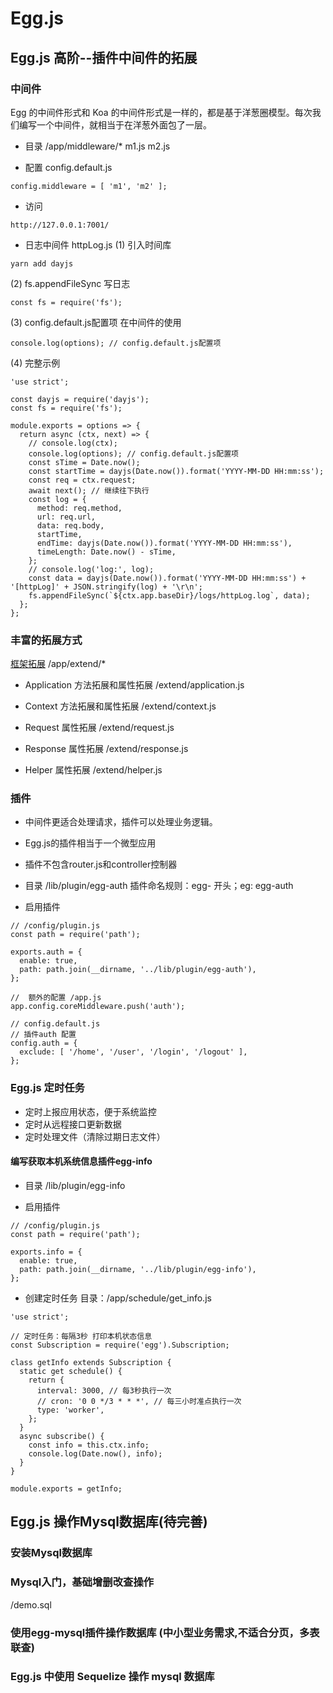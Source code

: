 # Egg.js

## Egg.js 高阶--插件中间件的拓展

### 中间件
Egg 的中间件形式和 Koa 的中间件形式是一样的，都是基于洋葱圈模型。每次我们编写一个中间件，就相当于在洋葱外面包了一层。

- 目录 /app/middleware/* m1.js m2.js

- 配置 config.default.js
```
config.middleware = [ 'm1', 'm2' ];
```

- 访问
```
http://127.0.0.1:7001/
```

- 日志中间件 httpLog.js
(1) 引入时间库
```
yarn add dayjs
```
(2) fs.appendFileSync 写日志 
```
const fs = require('fs');
```
(3) config.default.js配置项 在中间件的使用
```
console.log(options); // config.default.js配置项
```
(4) 完整示例
```
'use strict';

const dayjs = require('dayjs');
const fs = require('fs');

module.exports = options => {
  return async (ctx, next) => {
    // console.log(ctx);
    console.log(options); // config.default.js配置项
    const sTime = Date.now();
    const startTime = dayjs(Date.now()).format('YYYY-MM-DD HH:mm:ss');
    const req = ctx.request;
    await next(); // 继续往下执行
    const log = {
      method: req.method,
      url: req.url,
      data: req.body,
      startTime,
      endTime: dayjs(Date.now()).format('YYYY-MM-DD HH:mm:ss'),
      timeLength: Date.now() - sTime,
    };
    // console.log('log:', log);
    const data = dayjs(Date.now()).format('YYYY-MM-DD HH:mm:ss') + '[httpLog]' + JSON.stringify(log) + '\r\n';
    fs.appendFileSync(`${ctx.app.baseDir}/logs/httpLog.log`, data);
  };
};
```

### 丰富的拓展方式
[框架拓展](https://eggjs.org/zh-cn/basics/extend.html)
/app/extend/*

- Application
方法拓展和属性拓展 /extend/application.js

- Context
方法拓展和属性拓展 /extend/context.js

- Request
属性拓展 /extend/request.js

- Response
属性拓展 /extend/response.js

- Helper
属性拓展 /extend/helper.js

### 插件
- 中间件更适合处理请求，插件可以处理业务逻辑。
- Egg.js的插件相当于一个微型应用
- 插件不包含router.js和controller控制器

- 目录
/lib/plugin/egg-auth
插件命名规则：egg- 开头；eg: egg-auth

- 启用插件
```
// /config/plugin.js
const path = require('path');

exports.auth = {
  enable: true,
  path: path.join(__dirname, '../lib/plugin/egg-auth'),
};

//  额外的配置 /app.js
app.config.coreMiddleware.push('auth');

// config.default.js
// 插件auth 配置
config.auth = {
  exclude: [ '/home', '/user', '/login', '/logout' ],
};

```

### Egg.js 定时任务
- 定时上报应用状态，便于系统监控
- 定时从远程接口更新数据
- 定时处理文件（清除过期日志文件）

#### 编写获取本机系统信息插件egg-info
- 目录
/lib/plugin/egg-info

- 启用插件
```
// /config/plugin.js
const path = require('path');

exports.info = {
  enable: true,
  path: path.join(__dirname, '../lib/plugin/egg-info'),
};
```

- 创建定时任务
目录：/app/schedule/get_info.js

```
'use strict';

// 定时任务：每隔3秒 打印本机状态信息
const Subscription = require('egg').Subscription;

class getInfo extends Subscription {
  static get schedule() {
    return {
      interval: 3000, // 每3秒执行一次
      // cron: '0 0 */3 * * *', // 每三小时准点执行一次
      type: 'worker',
    };
  }
  async subscribe() {
    const info = this.ctx.info;
    console.log(Date.now(), info);
  }
}

module.exports = getInfo;

```

## Egg.js 操作Mysql数据库(待完善)

### 安装Mysql数据库

### Mysql入门，基础增删改查操作
/demo.sql

### 使用egg-mysql插件操作数据库 (中小型业务需求,不适合分页，多表联查)

### Egg.js 中使用 Sequelize 操作 mysql 数据库
